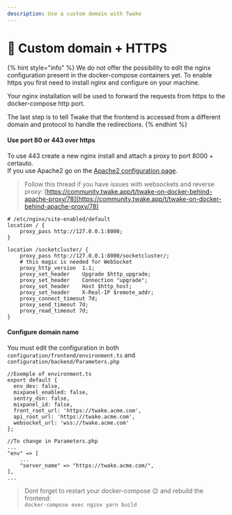 ```yaml
---
description: Use a custom domain with Twake
---
```


# 🔗 Custom domain + HTTPS



{% hint style="info" %}
We do not offer the possibility to edit the nginx configuration present in the docker-compose containers yet. To enable https you first need to install nginx and configure on your machine.

Your nginx installation will be used to forward the requests from https to the docker-compose http port.

The last step is to tell Twake that the frontend is accessed from a different domain and protocol to handle the redirections.
{% endhint %}

#### Use port 80 or 443 over https

To use 443 create a new nginx install and attach a proxy to port 8000 + certauto.  
If you use Apache2 go on the [Apache2 configuration page](apache2-configuration.md).

> Follow this thread if you have issues with websockets and reverse proxy: [https://community.twake.app/t/twake-on-docker-behind-apache-proxy/78](https://community.twake.app/t/twake-on-docker-behind-apache-proxy/78)

```text
# /etc/nginx/site-enabled/default
location / {
    proxy_pass http://127.0.0.1:8000;
}

location /socketcluster/ {
    proxy_pass http://127.0.0.1:8000/socketcluster/;
    # this magic is needed for WebSocket
    proxy_http_version  1.1;
    proxy_set_header    Upgrade $http_upgrade;
    proxy_set_header    Connection "upgrade";
    proxy_set_header    Host $http_host;
    proxy_set_header    X-Real-IP $remote_addr;
    proxy_connect_timeout 7d;
    proxy_send_timeout 7d;
    proxy_read_timeout 7d;
}
```

#### Configure domain name

You must edit the configuration in both `configuration/frontend/environment.ts` and `configuration/backend/Parameters.php`

```text
//Exemple of environment.ts
export default {
  env_dev: false,
  mixpanel_enabled: false,
  sentry_dsn: false,
  mixpanel_id: false,
  front_root_url: 'https://twake.acme.com',
  api_root_url: 'https://twake.acme.com',
  websocket_url: 'wss://twake.acme.com'
};
```

```text
//To change in Parameters.php
...
"env" => [
    ...
    "server_name" => "https://twake.acme.com/",
],
...
```

> Dont forget to restart your docker-compose 😉 and rebuild the frontend:  
> `docker-compose exec nginx yarn build`



